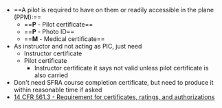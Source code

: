* ==A pilot is required to have on them or readily accessible in the plane (PPM):==
  * ==**P** - Pilot certificate==
  * ==**P** - Photo ID==
  * ==**M** - Medical certificate==
* As instructor and not acting as PIC, just need
  * Instructor certificate
  * Pilot certificate
    * Instructor certificate it says not valid unless pilot certificate is also carried
* Don't need SFRA course completion certificate, but need to produce it within reasonable time if asked
* [14 CFR &sect;61.3 - Requirement for certificates, ratings, and authorizations](https://www.ecfr.gov/current/title-14/chapter-I/subchapter-D/part-61/subpart-A/section-61.3)
